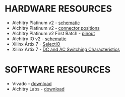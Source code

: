 # HARDWARE RESOURCES
- Alchitry Platinum v2 - [schematic](https://cdn.alchitry.com/docs/Pt-V2/Alchitry%20Platinum%20Rev%20A.pdf)
- Alchitry Platinum v2 - [connector positions](https://cdn.alchitry.com/docs/Au-V2/AuDrawing.pdf)
- Alchitry Platinum v2 First Batch - [pinout](https://github.com/alchitry/Alchitry-Labs-V2/blob/master/src/main/kotlin/com/alchitry/labs2/hardware/pinout/PtV2AlphaTopPin.kt)
- Alchitry IO v2 - [schematic](https://cdn.alchitry.com/docs/Io-V2/IoSchematic.pdf)
- Xilinx Artix 7 - [SelectIO](https://docs.amd.com/v/u/en-US/ug471_7Series_SelectIO)
- Xilinx Artix 7 - [DC and AC Switching Characteristics](https://docs.amd.com/v/u/en-US/ds181_Artix_7_Data_Sheet)

# SOFTWARE RESOURCES
- Vivado - [download](https://www.xilinx.com/support/download.html)
- Alchitry Labs - [download](https://alchitry.com/alchitry-labs/)

